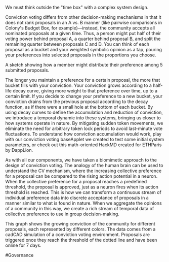 We must think outside the "time box" with a complex system design.

Conviction voting differs from other decision-making mechanisms in that it does not rank proposals in an A vs. B manner (like pairwise comparisons in Colony's Budget Box, for example)—instead, the community accepts all nominated proposals at a given time. Thus, a person might put half of their voting power behind proposal A, a quarter behind proposal B, and split the remaining quarter between proposals C and D. You can think of each proposal as a bucket and your weighted symbolic opinion as a tap, pouring your preferences into selected proposals in the proportions you choose.

A sketch showing how a member might distribute their preference among 5 submitted proposals.

The longer you maintain a preference for a certain proposal, the more that bucket fills with your conviction. Your conviction grows according to a half-life decay curve, giving more weight to that preference over time, up to a certain limit. If you decide to change your preference to a new bucket, your conviction drains from the previous proposal according to the decay function, as if there were a small hole at the bottom of each bucket. By using decay curves to define the accumulation and reduction of conviction, we introduce a temporal dynamic into these systems, bringing us closer to how systems operate in nature. By mitigating sudden token movements, we eliminate the need for arbitrary token lock periods to avoid last-minute vote fluctuations. To understand how conviction accumulation would work, play with our conviction voting baseApplet we created to test some initial system parameters, or check out this math-oriented HackMD created for ETHParis by DappLion.

As with all our components, we have taken a biomimetic approach to the design of conviction voting. The analogy of the human brain can be used to understand the CV mechanism, where the increasing collective preference for a proposal can be compared to the rising action potential in a neuron. When the collective preference for a proposal reaches a predefined threshold, the proposal is approved, just as a neuron fires when its action threshold is reached. This is how we can transform a continuous stream of individual preference data into discrete acceptance of proposals in a manner similar to what is found in nature. When we aggregate the opinions of a community in this way, we create a rich stream of temporal data of collective preference to use in group decision-making.

This graph shows the growing conviction of the community for different proposals, each represented by different colors. The data comes from a cadCAD simulation of a conviction voting environment. Proposals are triggered once they reach the threshold of the dotted line and have been online for 7 days.

#Governance 